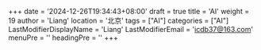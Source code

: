 +++
date = '2024-12-26T19:34:43+08:00'
draft = true
title = 'AI'
weight = 19
author = 'Liang'
location = '北京'
tags = ["AI"]
categories = ["AI"]
LastModifierDisplayName = 'Liang'
LastModifierEmail = 'icdb37@163.com'
menuPre = ''
headingPre = ''
+++
